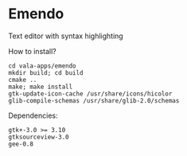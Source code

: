 Emendo
=======

Text editor with syntax highlighting

How to install?
````
cd vala-apps/emendo
mkdir build; cd build
cmake ..
make; make install
gtk-update-icon-cache /usr/share/icons/hicolor
glib-compile-schemas /usr/share/glib-2.0/schemas
````
Dependencies:
````
gtk+-3.0 >= 3.10
gtksourceview-3.0
gee-0.8
````

